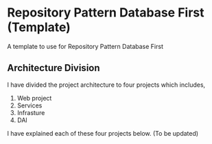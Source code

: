 # Repository Pattern Database First (Template)
A template to use for Repository Pattern Database First <br/>

## Architecture Division
I have divided the project architecture to four projects which includes,
1) Web project
2) Services
3) Infrasture
4) DAl

I have explained each of these four projects below. (To be updated)

